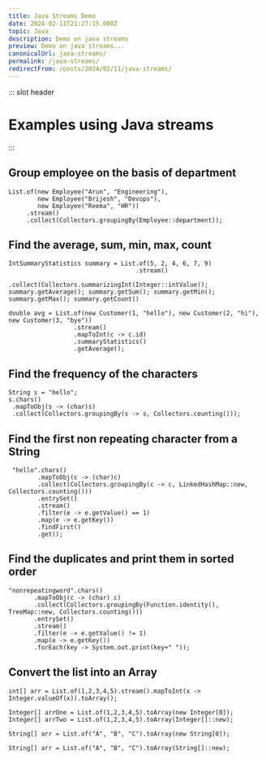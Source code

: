 ```yaml
---
title: Java Streams Demo
date: 2024-02-11T21:27:15.000Z
topic: Java
description: Demo on java streams
preview: Demo on java streams...
canonicalUrl: java-streams/
permalink: /java-streams/
redirectFrom: /posts/2024/02/11/java-streams/
---
```


::: slot header

# Examples using Java streams

:::

## Group employee on the basis of department

```
List.of(new Employee("Arun", "Engineering"), 
        new Employee("Brijesh", "Devops"), 
        new Employee("Reema", "HR"))
     .stream()
     .collect(Collectors.groupingBy(Employee::department));
```
## Find the average, sum, min, max, count

<code-group>
<code-block title="summarizingInt">

``` 
IntSummaryStatistics summary = List.of(5, 2, 4, 6, 7, 9)
                                   .stream()
                                   .collect(Collectors.summarizingInt(Integer::intValue));
summary.getAverage(); summary.getSum(); summary.getMin(); summary.getMax(); summary.getCount()
```

</code-block>
<code-block title="summaryStatistics">

```
double avg = List.of(new Customer(1, "hello"), new Customer(2, "hi"), new Customer(3, "bye"))
                  .stream()
                  .mapToInt(c -> c.id)
                  .summaryStatistics()
                  .getAverage();
```

</code-block>
</code-group>

## Find the frequency of the characters

```
String s = "hello";
s.chars()
 .mapToObj(s -> (char)s)
 .collect(Collectors.groupingBy(s -> s, Collectors.counting()));
```

## Find the first non repeating character from a String

```
 "hello".chars()
        .mapToObj(c -> (char)c)
        .collect(Collectors.groupingBy(c -> c, LinkedHashMap::new, Collectors.counting()))
        .entrySet()
        .stream()
        .filter(e -> e.getValue() == 1)
        .map(e -> e.getKey())
        .findFirst()
        .get();
```

## Find the duplicates and print them in sorted order

```
"nonrepeatingword".chars()
       .mapToObj(c -> (char) c)
       .collect(Collectors.groupingBy(Function.identity(), TreeMap::new, Collectors.counting()))
       .entrySet()
       .stream()
       .filter(e -> e.getValue() != 1)
       .map(e -> e.getKey())
       .forEach(key -> System.out.print(key+" "));
```

## Convert the list into an Array

<code-group>
<code-block title="primitive int array">

```
int[] arr = List.of(1,2,3,4,5).stream().mapToInt(x -> Integer.valueOf(x)).toArray();
```

</code-block>
<code-block title="Integer array">

```
Integer[] arrOne = List.of(1,2,3,4,5).toArray(new Integer[0]);
Integer[] arrTwo = List.of(1,2,3,4,5).toArray(Integer[]::new);
```
</code-block>
<code-block title="String array">

```
String[] arr = List.of("A", "B", "C").toArray(new String[0]);

String[] arr = List.of("A", "B", "C").toArray(String[]::new);
```

</code-block>
</code-group>